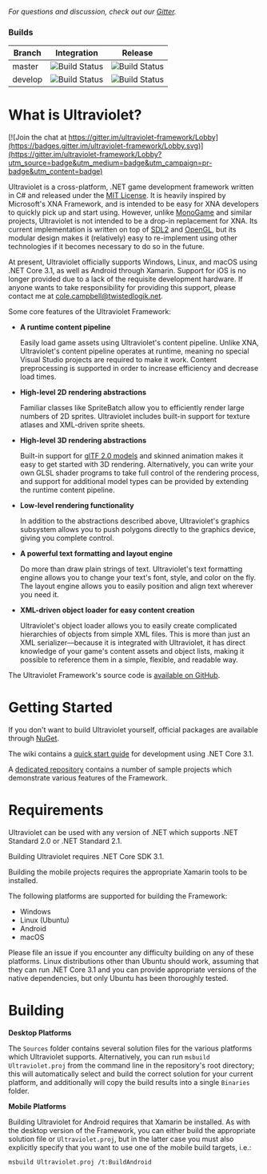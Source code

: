 _For questions and discussion, check out our [Gitter](https://gitter.im/ultraviolet-framework/Lobby)._

### Builds
| Branch       | Integration | Release |
|--------------|-------------|---------|
| master       | ![Build Status](http://dev.twistedlogik.net:8085/plugins/servlet/wittified/build-status/UV-NEW)  | ![Build Status](http://dev.twistedlogik.net:8085/plugins/servlet/wittified/build-status/UV-NEWREL) |
| develop      | ![Build Status](http://dev.twistedlogik.net:8085/plugins/servlet/wittified/build-status/UV-NEW0-12)  | ![Build Status](http://dev.twistedlogik.net:8085/plugins/servlet/wittified/build-status/UV-NEWREL0) |

What is Ultraviolet?
====================

[![Join the chat at https://gitter.im/ultraviolet-framework/Lobby](https://badges.gitter.im/ultraviolet-framework/Lobby.svg)](https://gitter.im/ultraviolet-framework/Lobby?utm_source=badge&utm_medium=badge&utm_campaign=pr-badge&utm_content=badge)

Ultraviolet is a cross-platform, .NET game development framework written in C# and released under the [MIT License](http://opensource.org/licenses/MIT). It is heavily inspired by Microsoft's XNA Framework, and is intended to be easy for XNA developers to quickly pick up and start using. However, unlike [MonoGame](http://www.monogame.net/) and similar projects, Ultraviolet is not intended to be a drop-in replacement for XNA. Its current implementation is written on top of [SDL2](https://www.libsdl.org/) and [OpenGL](https://www.opengl.org/), but its modular design makes it (relatively) easy to re-implement using other technologies if it becomes necessary to do so in the future.

At present, Ultraviolet officially supports Windows, Linux, and macOS using .NET Core 3.1, as well as Android through Xamarin. Support for iOS is no longer provided due to a lack of the requisite development hardware. If anyone wants to take responsibility for providing this support, please contact me at [cole.campbell@twistedlogik.net](mailto:cole.campbell@twistedlogik.net).

Some core features of the Ultraviolet Framework:

 * __A runtime content pipeline__
   
   Easily load game assets using Ultraviolet's content pipeline. Unlike XNA, Ultraviolet's content pipeline operates at runtime, meaning no special Visual Studio projects are required to make it work. Content preprocessing is supported in order to increase efficiency and decrease load times.
 
 * __High-level 2D rendering abstractions__
   
   Familiar classes like SpriteBatch allow you to efficiently render large numbers of 2D sprites. Ultraviolet includes built-in support for texture atlases and XML-driven sprite sheets.
 
 * __High-level 3D rendering abstractions__
   
   Built-in support for [glTF 2.0 models](https://www.khronos.org/gltf/) and skinned animation makes it easy to get started with 3D rendering. Alternatively, you can write your own GLSL shader programs to take full control of the rendering process, and support for additional model types can be provided by extending the runtime content pipeline.
 
 * __Low-level rendering functionality__
   
   In addition to the abstractions described above, Ultraviolet's graphics subsystem allows you to push polygons directly to the graphics device, giving you complete control.
 
 * __A powerful text formatting and layout engine__
   
   Do more than draw plain strings of text. Ultraviolet's text formatting engine allows you to change your text's font, style, and color on the fly. The layout engine allows you to easily position and align text wherever you need it.
 
 * __XML-driven object loader for easy content creation__
   
   Ultraviolet's object loader allows you to easily create complicated hierarchies of objects from simple XML files. This is more than just an XML serializer&mdash;because it is integrated with Ultraviolet, it has direct knowledge of your game's content assets and object lists, making it possible to reference them in a simple, flexible, and readable way.

The Ultraviolet Framework's source code is [available on GitHub](https://github.com/tlgkccampbell/ultraviolet).

Getting Started
===============

If you don't want to build Ultraviolet yourself, official packages are available through [NuGet](https://www.nuget.org/packages?q=ultraviolet).

The wiki contains a [quick start guide](https://github.com/tlgkccampbell/ultraviolet/wiki/Getting-Started-with-.NET-Core-3.1) for development using .NET Core 3.1.

A [dedicated repository](https://github.com/tlgkccampbell/ultraviolet-samples) contains a number of sample projects which demonstrate various features of the Framework.

Requirements
============

Ultraviolet can be used with any version of .NET which supports .NET Standard 2.0 or .NET Standard 2.1.

Building Ultraviolet requires .NET Core SDK 3.1.

Building the mobile projects requires the appropriate Xamarin tools to be installed.

The following platforms are supported for building the Framework:
* Windows
* Linux (Ubuntu)
* Android
* macOS

Please file an issue if you encounter any difficulty building on any of these platforms. Linux distributions other than Ubuntu should work, assuming that they can run .NET Core 3.1 and you can provide appropriate versions of the native dependencies, but only Ubuntu has been thoroughly tested.

Building
========

__Desktop Platforms__

The `Sources` folder contains several solution files for the various platforms which Ultraviolet supports. Alternatively, you can run `msbuild Ultraviolet.proj` from the command line in the repository's root directory; this will automatically select and build the correct solution for your current platform, and additionally will copy the build results into a single `Binaries` folder.

__Mobile Platforms__

Building Ultraviolet for Android requires that Xamarin be installed. As with the desktop version of the Framework, you can either build the appropriate solution file or `Ultraviolet.proj`, but in the latter case you must also explicitly specify that you want to use one of the mobile build targets, i.e.:

    msbuild Ultraviolet.proj /t:BuildAndroid
